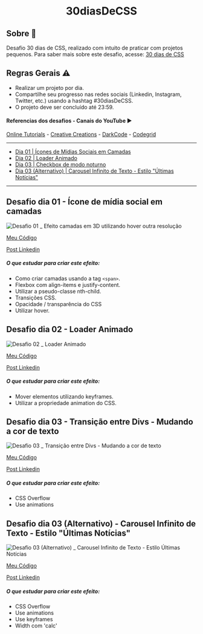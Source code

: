 <h1 align="center"> 30diasDeCSS </h1>

## Sobre :memo:

Desafio 30 dias de CSS, realizado com intuito de praticar com projetos pequenos.
Para saber mais sobre este desafio, acesse: [30 dias de CSS](https://github.com/MilenaCarecho/30diasDeCSS)

## Regras Gerais :warning:

* Realizar um projeto por dia.
* Compartilhe seu progresso nas redes sociais (Linkedin, Instagram, Twitter, etc.) usando a hashtag #30diasDeCSS.
* O projeto deve ser concluído até 23:59.

#### Referencias dos desafios - Canais do YouTube :arrow_forward:

[Online Tutorials](https://www.youtube.com/channel/UCbwXnUipZsLfUckBPsC7Jog) - 
[Creative Creations](https://www.youtube.com/channel/UCOKmVksbzoKJKmtu7rlEM1A) - 
[DarkCode](https://www.youtube.com/channel/UCD3KVjbb7aq2OiOffuungzw) -
[Codegrid](https://www.youtube.com/channel/UC7pVho4O31FyfQsZdXWejEw)

---

* [Dia 01 | Ícones de Mídias Sociais em Camadas](#id01)
* [Dia 02 | Loader Animado](#id02)
* [Dia 03 | Checkbox de modo noturno](#id03)
* [Dia 03 (Alternativo) | Carousel Infinito de Texto - Estilo "Últimas Notícias"](#id03_alt)

---

##  Desafio dia 01 - Ícone de mídia social em camadas <a name="id01"></a>

![Desafio 01 _ Efeito camadas em 3D utilizando hover outra resolução](https://user-images.githubusercontent.com/25455073/98423629-fc383c00-206d-11eb-930e-b09c9c2201ce.gif)

[Meu Código](https://github.com/itchecosta/30diasDeCSS/tree/master/dia01)

[Post Linkedin](https://www.linkedin.com/posts/itchecosta_30diasdecss-css-html-activity-6730627557345038336-nv7w)

##### O que estudar para criar este efeito: 

* Como criar camadas usando a tag `<span>`.
* Flexbox com align-items e justify-content.
* Utilizar a pseudo-classe nth-child.
* Transições CSS.
* Opacidade / transparência do CSS
* Utilizar hover.

##  Desafio dia 02 - Loader Animado <a name="id02"></a>

![Desafio 02 _ Loader Animado](https://user-images.githubusercontent.com/25455073/98599235-6e04c580-22ba-11eb-9f58-89873ccd30ab.gif)

[Meu Código](https://github.com/itchecosta/30diasDeCSS/tree/master/dia02)

[Post Linkedin](https://www.linkedin.com/posts/itchecosta_css-html-frontend-activity-6731684219988295680--axj)



##### O que estudar para criar este efeito:

* Mover elementos utilizando keyframes.
* Utilizar a propriedade animation do CSS.

##  Desafio dia 03 - Transição entre Divs - Mudando a cor de texto <a name="id03"></a>

![Desafio 03 _ Transição entre Divs - Mudando a cor de texto](https://user-images.githubusercontent.com/25455073/98735823-c1dae180-2382-11eb-942b-47c17f73ba5e.gif)

[Meu Código](https://github.com/itchecosta/30diasDeCSS/tree/master/dia03)

[Post Linkedin](https://www.linkedin.com/posts/itchecosta_css-html-frontend-activity-6732039739765010432-hdMF)



##### O que estudar para criar este efeito:

* CSS Overflow
* Use animations

##  Desafio dia 03 (Alternativo) - Carousel Infinito de Texto - Estilo "Últimas Notícias" <a name="id03_alt"></a>

![Desafio 03 (Alternativo) _ Carousel Infinito de Texto - Estilo Últimas Notícias](https://user-images.githubusercontent.com/25455073/98879288-f1ade600-2463-11eb-8310-3856b8cfe61f.gif)

[Meu Código](https://github.com/itchecosta/30diasDeCSS/tree/master/dia03_alt)

[Post Linkedin](https://www.linkedin.com/posts/itchecosta_css-html-frontend-activity-6732449681592451072-AuYP)

##### O que estudar para criar este efeito:

* CSS Overflow
* Use animations
* Use keyframes
* Width com 'calc'